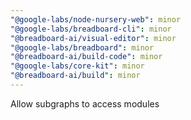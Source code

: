 ```yaml
---
"@google-labs/node-nursery-web": minor
"@google-labs/breadboard-cli": minor
"@breadboard-ai/visual-editor": minor
"@google-labs/breadboard": minor
"@breadboard-ai/build-code": minor
"@google-labs/core-kit": minor
"@breadboard-ai/build": minor
---
```


Allow subgraphs to access modules
